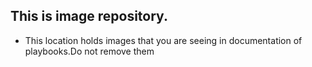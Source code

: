 ## This is image repository.

- This location holds images  that you are seeing in documentation of playbooks.Do not remove them